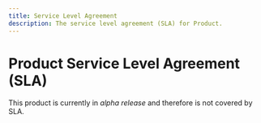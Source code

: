 ```yaml
---
title: Service Level Agreement
description: The service level agreement (SLA) for Product.
---
```


# Product Service Level Agreement (SLA)

This product is currently in _alpha release_ and therefore is not covered by SLA.
